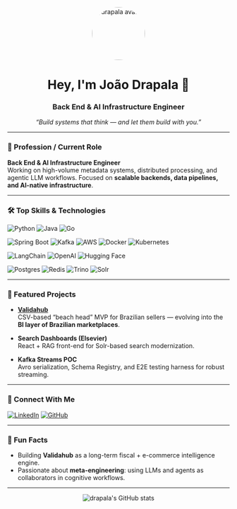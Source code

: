 <!-- drapala | GitHub Profile README -->

<p align="center">
  <img src="https://media.licdn.com/dms/image/v2/D4D03AQGK3xEDyeECWw/profile-displayphoto-shrink_800_800/B4DZd039geH4Ac-/0/1750012518057?e=1759363200&v=beta&t=QoLSK8xP6uiUTh9j8fUNN2aSMjnyeYrSAtQrlpLbGU4" width="120" style="border-radius: 50%" alt="drapala avatar" />
</p>

<h1 align="center">Hey, I'm João Drapala 👋</h1>
<h3 align="center">Back End & AI Infrastructure Engineer</h3>
<p align="center"><em>“Build systems that think — and let them build with you.”</em></p>

---

### 🚀 Profession / Current Role

**Back End & AI Infrastructure Engineer**  
Working on high-volume metadata systems, distributed processing, and agentic LLM workflows. Focused on **scalable backends, data pipelines, and AI-native infrastructure**.

---

### 🛠️ Top Skills & Technologies

![Python](https://img.shields.io/badge/python-3670A0?style=for-the-badge&logo=python&logoColor=ffdd54)
![Java](https://img.shields.io/badge/java-ED8B00?style=for-the-badge&logo=java&logoColor=white)
![Go](https://img.shields.io/badge/go-00ADD8?style=for-the-badge&logo=go&logoColor=white)

![Spring Boot](https://img.shields.io/badge/spring_boot-6DB33F?style=for-the-badge&logo=springboot&logoColor=white)
![Kafka](https://img.shields.io/badge/kafka-231F20?style=for-the-badge&logo=apachekafka&logoColor=white)
![AWS](https://img.shields.io/badge/aws-232F3E?style=for-the-badge&logo=amazonaws&logoColor=white)
![Docker](https://img.shields.io/badge/docker-2496ED?style=for-the-badge&logo=docker&logoColor=white)
![Kubernetes](https://img.shields.io/badge/kubernetes-326CE5?style=for-the-badge&logo=kubernetes&logoColor=white)

![LangChain](https://img.shields.io/badge/langchain-black?style=for-the-badge&logo=data:image/svg+xml;base64,PHN2ZyBmaWxsPSIjRkZGIiB2aWV3Qm94PSIwIDAgMjQwIDI0MCIgd2lkdGg9IjEwMCIgaGVpZ2h0PSIxMDAiIHhtbG5zPSJodHRwOi8vd3d3LnczLm9yZy8yMDAwL3N2ZyI+PHJlY3Qgd2lkdGg9IjI0MCIgaGVpZ2h0PSIyNDAiIHJ4PSI0OCIgZmlsbD0iIzAwMCIvPjwvc3ZnPg==&logoColor=white)
![OpenAI](https://img.shields.io/badge/openai-412991?style=for-the-badge&logo=openai&logoColor=white)
![Hugging Face](https://img.shields.io/badge/huggingface-f9d423?style=for-the-badge&logo=huggingface&logoColor=black)

![Postgres](https://img.shields.io/badge/postgres-4169E1?style=for-the-badge&logo=postgresql&logoColor=white)
![Redis](https://img.shields.io/badge/redis-DC382D?style=for-the-badge&logo=redis&logoColor=white)
![Trino](https://img.shields.io/badge/trino-1A237E?style=for-the-badge&logo=trino&logoColor=white)
![Solr](https://img.shields.io/badge/solr-e74c3c?style=for-the-badge&logo=apache&logoColor=white)

---

### 🌟 Featured Projects

- **[Validahub](https://github.com/drapala/validahub)**  
  CSV-based “beach head” MVP for Brazilian sellers — evolving into the **BI layer of Brazilian marketplaces**.

- **Search Dashboards (Elsevier)**  
  React + RAG front-end for Solr-based search modernization.

- **Kafka Streams POC**  
  Avro serialization, Schema Registry, and E2E testing harness for robust streaming.

---

### 🔗 Connect With Me

[![LinkedIn](https://img.shields.io/badge/linkedin-joaofdrapala-0A66C2?style=for-the-badge&logo=linkedin&logoColor=white)](https://www.linkedin.com/in/joaofdrapala)
[![GitHub](https://img.shields.io/badge/github-drapala-181717?style=for-the-badge&logo=github&logoColor=white)](https://github.com/drapala)

---

### 🤖 Fun Facts

- Building **Validahub** as a long-term fiscal + e-commerce intelligence engine.
- Passionate about **meta-engineering**: using LLMs and agents as collaborators in cognitive workflows.

---

<p align="center">
  <img src="https://github-readme-stats.vercel.app/api?username=drapala&show_icons=true&theme=github_dark&hide=issues&count_private=true" alt="drapala's GitHub stats" />
</p>
